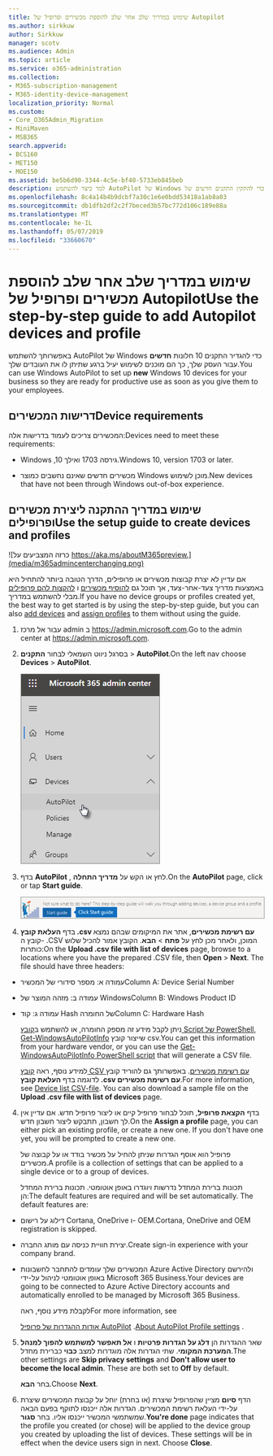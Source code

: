 ```yaml
---
title: שימוש במדריך שלב אחר שלב להוספת מכשירים ופרופיל של Autopilot
ms.author: sirkkuw
author: Sirkkuw
manager: scotv
ms.audience: Admin
ms.topic: article
ms.service: o365-administration
ms.collection:
- M365-subscription-management
- M365-identity-device-management
localization_priority: Normal
ms.custom:
- Core_O365Admin_Migration
- MiniMaven
- MSB365
search.appverid:
- BCS160
- MET150
- MOE150
ms.assetid: be5b6d90-3344-4c5e-bf40-5733eb845beb
description: למד כיצד להשתמש AutoPilot של Windows כדי להתקין התקנים חדשים של Windows 10 עבור העסק שלך.
ms.openlocfilehash: 8c4a14b4b9dcbf7a30c1e6e0bdd53418a1ab8a03
ms.sourcegitcommit: db1dfb2df2c2f7beced3b57bc772d106c189e88a
ms.translationtype: MT
ms.contentlocale: he-IL
ms.lasthandoff: 05/07/2019
ms.locfileid: "33660670"
---
```

# <a name="use-the-step-by-step-guide-to-add-autopilot-devices-and-profile"></a><span data-ttu-id="7a3a8-103">שימוש במדריך שלב אחר שלב להוספת מכשירים ופרופיל של Autopilot</span><span class="sxs-lookup"><span data-stu-id="7a3a8-103">Use the step-by-step guide to add Autopilot devices and profile</span></span>

<span data-ttu-id="7a3a8-104">באפשרותך להשתמש AutoPilot של Windows כדי להגדיר התקנים 10 חלונות **חדשים** עבור העסק שלך, כך הם מוכנים לשימוש יעיל ברגע שתיתן לו את העובדים שלך.</span><span class="sxs-lookup"><span data-stu-id="7a3a8-104">You can use Windows AutoPilot to set up **new** Windows 10 devices for your business so they are ready for productive use as soon as you give them to your employees.</span></span>
  
## <a name="device-requirements"></a><span data-ttu-id="7a3a8-105">דרישות המכשירים</span><span class="sxs-lookup"><span data-stu-id="7a3a8-105">Device requirements</span></span>

<span data-ttu-id="7a3a8-106">המכשירים צריכים לעמוד בדרישות אלה:</span><span class="sxs-lookup"><span data-stu-id="7a3a8-106">Devices need to meet these requirements:</span></span>
  
- <span data-ttu-id="7a3a8-107">Windows ,10 גירסה 1703 ואילך.</span><span class="sxs-lookup"><span data-stu-id="7a3a8-107">Windows 10, version 1703 or later.</span></span>
    
- <span data-ttu-id="7a3a8-108">מכשירים חדשים שאינם נחשבים כמוצר Windows מוכן לשימוש.</span><span class="sxs-lookup"><span data-stu-id="7a3a8-108">New devices that have not been through Windows out-of-box experience.</span></span>
    
## <a name="use-the-setup-guide-to-create-devices-and-profiles"></a><span data-ttu-id="7a3a8-109">שימוש במדריך ההתקנה ליצירת מכשירים ופרופילים</span><span class="sxs-lookup"><span data-stu-id="7a3a8-109">Use the setup guide to create devices and profiles</span></span>

![כרזה המצביעים על https://aka.ms/aboutM365preview.](media/m365admincenterchanging.png)

<span data-ttu-id="7a3a8-111">אם עדיין לא יצרת קבוצות מכשירים או פרופילים, הדרך הטובה ביותר להתחיל היא באמצעות מדריך צעד-אחר-צעד, אך תוכל גם [להוסיף מכשירים](create-and-edit-autopilot-devices.md) ו [להקצות להם פרופילים](create-and-edit-autopilot-profiles.md) מבלי להשתמש במדריך.</span><span class="sxs-lookup"><span data-stu-id="7a3a8-111">If you have no device groups or profiles created yet, the best way to get started is by using the step-by-step guide, but you can also [add devices](create-and-edit-autopilot-devices.md) and [assign profiles](create-and-edit-autopilot-profiles.md) to them without using the guide.</span></span> 
  
1. <span data-ttu-id="7a3a8-112">עבור אל מרכז admin ב <a href="https://go.microsoft.com/fwlink/p/?linkid=837890" target="_blank">https://admin.microsoft.com</a>.</span><span class="sxs-lookup"><span data-stu-id="7a3a8-112">Go to the admin center at <a href="https://go.microsoft.com/fwlink/p/?linkid=837890" target="_blank">https://admin.microsoft.com</a>.</span></span>

2. <span data-ttu-id="7a3a8-113">בסרגל ניווט השמאלי לבחור **התקנים** \> **AutoPilot**.</span><span class="sxs-lookup"><span data-stu-id="7a3a8-113">On the left nav choose **Devices** \> **AutoPilot**.</span></span>

    ![במרכז admin לבחור התקנים ולאחר מכן AutoPilot.](media/AutoPilot.png)
  
2. <span data-ttu-id="7a3a8-115">בדף **AutoPilot** , לחץ או הקש על **מדריך התחלה**.</span><span class="sxs-lookup"><span data-stu-id="7a3a8-115">On the **AutoPilot** page, click or tap **Start guide**.</span></span>
    
    ![Click Start guide for step-by-step instructions for Autopilot.](media/31662655-d1e6-437d-87ea-c0dec5da56f7.png)
  
3. <span data-ttu-id="7a3a8-p101">בדף **העלאת קובץ ‎.csv עם רשימת מכשירים**, אתר את המיקומים שבהם נמצא קובץ ה- ‎.CSV המוכן, ולאחר מכן לחץ על **פתח** \> **הבא**. הקובץ אמור להכיל שלוש כותרות:</span><span class="sxs-lookup"><span data-stu-id="7a3a8-p101">On the **Upload .csv file with list of devices** page, browse to a locations where you have the prepared .CSV file, then **Open** \> **Next**. The file should have three headers:</span></span>
    
  - <span data-ttu-id="7a3a8-119">עמודה א: מספר סידורי של המכשיר</span><span class="sxs-lookup"><span data-stu-id="7a3a8-119">Column A: Device Serial Number</span></span>
    
  - <span data-ttu-id="7a3a8-120">עמודה ב: מזהה המוצר של Windows</span><span class="sxs-lookup"><span data-stu-id="7a3a8-120">Column B: Windows Product ID</span></span>
    
  - <span data-ttu-id="7a3a8-121">עמודה ג: קוד Hash של החומרה</span><span class="sxs-lookup"><span data-stu-id="7a3a8-121">Column C: Hardware Hash</span></span>
    
    <span data-ttu-id="7a3a8-122">ניתן לקבל מידע זה מספק החומרה, או להשתמש ב[קובץ Script של PowerShell, ‏Get-WindowsAutoPilotInfo](https://www.powershellgallery.com/packages/Get-WindowsAutoPilotInfo) שייצור קובץ csv.</span><span class="sxs-lookup"><span data-stu-id="7a3a8-122">You can get this information from your hardware vendor, or you can use the [Get-WindowsAutoPilotInfo PowerShell script](https://www.powershellgallery.com/packages/Get-WindowsAutoPilotInfo) that will generate a CSV file.</span></span> 
    
    <span data-ttu-id="7a3a8-p102">למידע נוסף, ראה [קובץ CSV עם רשימת מכשירים](https://support.office.com/article/932e3676-2491-49f0-9177-d893d2f5276e). באפשרותך גם להוריד קובץ לדוגמה בדף **העלאת קובץ ‎.csv עם רשימת מכשירים**.</span><span class="sxs-lookup"><span data-stu-id="7a3a8-p102">For more information, see [Device list CSV-file](https://support.office.com/article/932e3676-2491-49f0-9177-d893d2f5276e). You can also download a sample file on the **Upload .csv file with list of devices** page.</span></span> 
    
4. <span data-ttu-id="7a3a8-p103">בדף **הקצאת פרופיל**, תוכל לבחור פרופיל קיים או ליצור פרופיל חדש. אם עדיין אין לך חשבון, תתבקש ליצור חשבון חדש.</span><span class="sxs-lookup"><span data-stu-id="7a3a8-p103">On the **Assign a profile** page, you can either pick an existing profile, or create a new one. If you don't have one yet, you will be prompted to create a new one.</span></span> 
    
    <span data-ttu-id="7a3a8-127">פרופיל הוא אוסף הגדרות שניתן להחיל על מכשיר בודד או על קבוצה של מכשירים.</span><span class="sxs-lookup"><span data-stu-id="7a3a8-127">A profile is a collection of settings that can be applied to a single device or to a group of devices.</span></span>
    
    <span data-ttu-id="7a3a8-p104">תכונות ברירת המחדל נדרשות ויוגדרו באופן אוטומטי. תכונות ברירת המחדל הן:</span><span class="sxs-lookup"><span data-stu-id="7a3a8-p104">The default features are required and will be set automatically. The default features are:</span></span>
    
  - <span data-ttu-id="7a3a8-130">דילוג על רישום Cortana‏, OneDrive ו- OEM.</span><span class="sxs-lookup"><span data-stu-id="7a3a8-130">Cortana, OneDrive and OEM registration is skipped.</span></span>
    
  - <span data-ttu-id="7a3a8-131">יצירת חוויית כניסה עם מותג החברה.</span><span class="sxs-lookup"><span data-stu-id="7a3a8-131">Create sign-in experience with your company brand.</span></span>
    
  - <span data-ttu-id="7a3a8-132">המכשירים שלך עומדים להתחבר לחשבונות Azure Active Directory ולהירשם באופן אוטומטי לניהול על-ידי Microsoft 365 Business.</span><span class="sxs-lookup"><span data-stu-id="7a3a8-132">Your devices are going to be connected to Azure Active Directory accounts and automatically enrolled to be managed by Microsoft 365 Business.</span></span>
    
    <span data-ttu-id="7a3a8-133">לקבלת מידע נוסף, ראה</span><span class="sxs-lookup"><span data-stu-id="7a3a8-133">For more information, see</span></span>
    
    <span data-ttu-id="7a3a8-134">[אודות ההגדרות של פרופיל AutoPilot](autopilot-profile-settings.md) .</span><span class="sxs-lookup"><span data-stu-id="7a3a8-134">[About AutoPilot Profile settings](autopilot-profile-settings.md) .</span></span> 
    
5. <span data-ttu-id="7a3a8-135">שאר ההגדרות הן **דלג על הגדרות פרטיות** ו **אל תאפשר למשתמש להפוך למנהל המערכת המקומי**. שתי הגדרות אלה מוגדרות למצב **כבוי** כברירת מחדל.</span><span class="sxs-lookup"><span data-stu-id="7a3a8-135">The other settings are **Skip privacy settings** and **Don't allow user to become the local admin**. These are both set to **Off** by default.</span></span> 
    
    <span data-ttu-id="7a3a8-136">בחר **הבא**.</span><span class="sxs-lookup"><span data-stu-id="7a3a8-136">Choose **Next**.</span></span>
    
6. <span data-ttu-id="7a3a8-p105">הדף **סיום** מציין שהפרופיל שיצרת (או בחרת) יוחל על קבוצת המכשירים שיצרת על-ידי העלאת רשימת המכשירים. הגדרות אלה ייכנסו לתוקף בפעם הבאה שמשתמשי המכשיר ייכנסו אליו. בחר **סגור**.</span><span class="sxs-lookup"><span data-stu-id="7a3a8-p105">**You're done** page indicates that the profile you created (or chose) will be applied to the device group you created by uploading the list of devices. These settings will be in effect when the device users sign in next. Choose **Close**.</span></span>
    